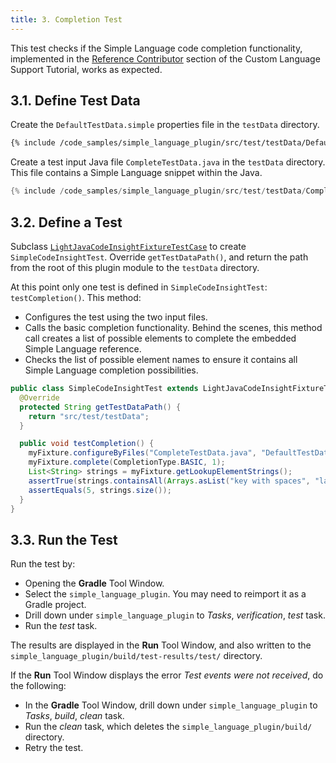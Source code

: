 ```yaml
---
title: 3. Completion Test
---
```

<!-- Copyright 2000-2020 JetBrains s.r.o. and other contributors. Use of this source code is governed by the Apache 2.0 license that can be found in the LICENSE file. -->

This test checks if the Simple Language code completion functionality, implemented in the [Reference Contributor](/tutorials/custom_language_support/reference_contributor.md) section of the Custom Language Support Tutorial, works as expected.

## 3.1. Define Test Data
Create the `DefaultTestData.simple` properties file in the `testData` directory.

```bash
{% include /code_samples/simple_language_plugin/src/test/testData/DefaultTestData.simple %}
```

Create a test input Java file `CompleteTestData.java` in the `testData` directory.
This file contains a Simple Language snippet within the Java.
```java
{% include /code_samples/simple_language_plugin/src/test/testData/CompleteTestData.java %}
```

## 3.2. Define a Test
Subclass [`LightJavaCodeInsightFixtureTestCase`](upsource:///java/testFramework/src/com/intellij/testFramework/fixtures/LightJavaCodeInsightFixtureTestCase.java) to create `SimpleCodeInsightTest`.
Override `getTestDataPath()`, and return the path from the root of this plugin module to the `testData` directory.

At this point only one test is defined in `SimpleCodeInsightTest`: `testCompletion()`.
This method:
* Configures the test using the two input files.
* Calls the basic completion functionality.
  Behind the scenes, this method call creates a list of possible elements to complete the embedded Simple Language reference.
* Checks the list of possible element names to ensure it contains all Simple Language completion possibilities.

```java
public class SimpleCodeInsightTest extends LightJavaCodeInsightFixtureTestCase {
  @Override
  protected String getTestDataPath() {
    return "src/test/testData";
  }

  public void testCompletion() {
    myFixture.configureByFiles("CompleteTestData.java", "DefaultTestData.simple");
    myFixture.complete(CompletionType.BASIC, 1);
    List<String> strings = myFixture.getLookupElementStrings();
    assertTrue(strings.containsAll(Arrays.asList("key with spaces", "language", "message", "tab", "website")));
    assertEquals(5, strings.size());
  }
}
```

## 3.3. Run the Test
Run the test by:
* Opening the **Gradle** Tool Window.
* Select the `simple_language_plugin`.
  You may need to reimport it as a Gradle project.
* Drill down under `simple_language_plugin` to *Tasks*, *verification*, *test* task.
* Run the *test* task.

The results are displayed in the **Run** Tool Window, and also written to the `simple_language_plugin/build/test-results/test/` directory.

If the **Run** Tool Window displays the error *Test events were not received*, do the following:
* In the **Gradle** Tool Window, drill down under `simple_language_plugin` to *Tasks*, *build*, *clean* task.
* Run the *clean* task, which deletes the `simple_language_plugin/build/` directory.
* Retry the test.